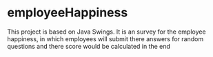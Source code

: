 # employeeHappiness
This project is based on Java Swings. 
It is an survey for the employee happiness, in which employees will submit there answers 
for random questions and
there score would be calculated in the end
